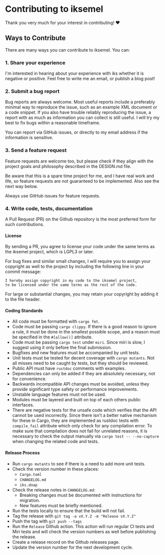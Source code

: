 # Contributing to iksemel

Thank you very much for your interest in contributing! :heart:

## Ways to Contribute

There are many ways you can contribute to iksemel. You can:

### 1. Share your experience

I'm interested in hearing about your experience with iks whether
it is negative or positive. Feel free to write me an email, or
publish a blog post!

### 2. Submit a bug report

Bug reports are always welcome. Most useful reports include a
preferably minimal way to reproduce the issue, such as an example
XML document or a code snippet. If you also have trouble reliably
reproducing the issue, a report with as much as information you
can collect is still useful. I will try my best to fix bugs
within a reasonable timeframe.

You can report via GitHub issues, or directly to my email address
if the information is sensitive.

### 3. Send a feature request

Feature requests are welcome too, but please check if they align
with the project goals and philosophy described in the DESIGN.md
file.

Be aware that this is a spare time project for me, and I have
real work and life, so feature requests are not guaranteed to be
implemented. Also see the next way below.

Always use GitHub issues for feature requests.

### 4. Write code, tests, documentation

A Pull Request (PR) on the Github repository is the most preferred
form for such contributions.

#### License

By sending a PR, you agree to license your code under the same
terms as the iksemel project, which is LGPL3 or later.

For bug fixes and similar small changes, I will require you to
assign your copyright as well to the project by including the
following line in your commit message:

```
I hereby assign copyright in my code to the iksemel project,
to be licensed under the same terms as the rest of the code.
```

For large or substantial changes, you may retain your copyright
by adding it to the file header.

#### Coding Standards

* All code must be formatted with `cargo fmt`.
* Code must be passing `cargo clippy`. If there is a good reason to
  ignore a rule, it must be done in the smallest possible scope, and
  a reason must be specified in the `#[allow()]` attribute.
* Code must be passing `cargo test` under `miri`. Since miri is
  slow, I suggest using it only before the final submission.
* Bugfixes and new features must be accompanied by unit tests.
* Unit tests must be tested for decent coverage with `cargo mutants`.
  Not all misses need to be caught by tests, but they should be
  reviewed.
* Public API must have `rustdoc` comments with examples.
* Dependencies can only be added if they are absolutely necessary,
  not for convenience.
* Backwards incompatible API changes must be avoided, unless they
  provide significant type safety or performance improvements.
* Unstable language features must not be used.
* Modules must be layered and built on top of each others public
  interfaces.
* There are negative tests for the unsafe code which verifies that
  the API cannot be used incorrectly. Since there isn't a better
  native mechanism for these in Cargo, they are implemented as
  rustdoc tests with `compile_fail` attribute which only check for
  any compilation error. To make sure that compilation does not fail
  for unrelated reasons, it is necessary to check the output
  manually via `cargo test -- --no-capture` when changing the
  related code and tests.

#### Release Process

* Run `cargo mutants` to see if there is a need to add more unit tests.
* Check the version number in these places:
  - `Cargo.toml`
  - `CHANGELOG.md`
  - `iks.doap`
* Check the release notes in `CHANGELOG.md`:
  - Breaking changes must be documented with instructions for migration.
  - New features must be briefly mentioned.
* Run the tests locally to ensure that the build will not fail.
* Tag the release with `git tag -a vX.Y.Z -m "Release vX.Y.Z"`
* Push the tag with `git push --tags`
* Run the `Release` Github action. This action will run regular CI tests
  and Miri tests and will check the version numbers as well before
  publishing the release.
* Create a release record on the Github releases page.
* Update the version number for the next development cycle.
